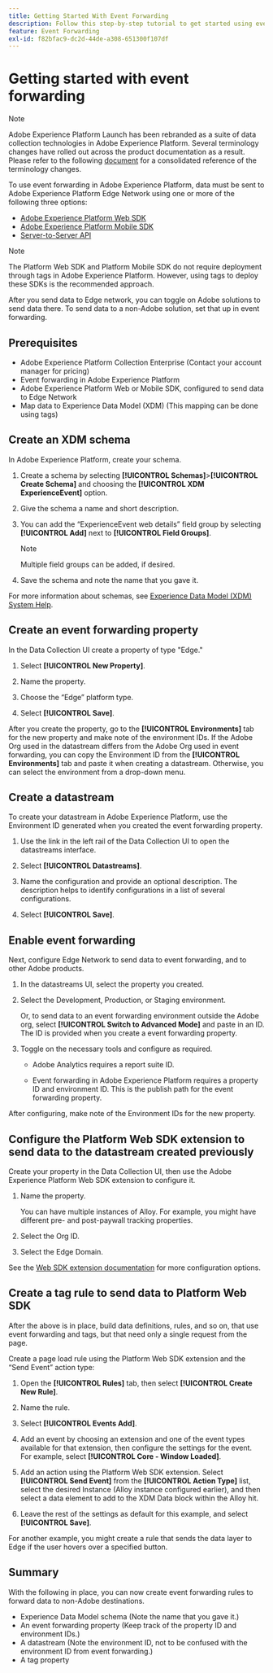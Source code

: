 ```yaml
---
title: Getting Started With Event Forwarding
description: Follow this step-by-step tutorial to get started using event forwarding in Adobe Experience Platform.
feature: Event Forwarding
exl-id: f82bfac9-dc2d-44de-a308-651300f107df
---
```

# Getting started with event forwarding

>[!NOTE]
>
>Adobe Experience Platform Launch has been rebranded as a suite of data collection technologies in Adobe Experience Platform. Several terminology changes have rolled out across the product documentation as a result. Please refer to the following [document](../../term-updates.md) for a consolidated reference of the terminology changes.

To use event forwarding in Adobe Experience Platform, data must be sent to Adobe Experience Platform Edge Network using one or more of the following three options:

* [Adobe Experience Platform Web SDK](../../extensions/web/sdk/overview.md)
* [Adobe Experience Platform Mobile SDK](https://sdkdocs.com)
* [Server-to-Server API](https://experienceleague.adobe.com/docs/audience-manager/user-guide/api-and-sdk-code/dcs/dcs-apis/dcs-s2s.html?lang=en)

>[!NOTE]
>The Platform Web SDK and Platform Mobile SDK do not require deployment through tags in Adobe Experience Platform. However, using tags to deploy these SDKs is the recommended approach.

After you send data to Edge network, you can toggle on Adobe solutions to send data there. To send data to a non-Adobe solution, set that up in event forwarding.

## Prerequisites

* Adobe Experience Platform Collection Enterprise (Contact your account manager for pricing)
* Event forwarding in Adobe Experience Platform
* Adobe Experience Platform Web or Mobile SDK, configured to send data to Edge Network
* Map data to Experience Data Model (XDM) (This mapping can be done using tags)

## Create an XDM schema

In Adobe Experience Platform, create your schema.

1. Create a schema by selecting **[!UICONTROL Schemas]**>**[!UICONTROL Create Schema]** and choosing the **[!UICONTROL XDM ExperienceEvent]** option.

1. Give the schema a name and short description.

1. You can add the “ExperienceEvent web details” field group by selecting **[!UICONTROL Add]** next to **[!UICONTROL Field Groups]**. 

    >[!NOTE]
    >
    >Multiple field groups can be added, if desired.

1. Save the schema and note the name that you gave it.

For more information about schemas, see [Experience Data Model (XDM) System Help](https://experienceleague.adobe.com/docs/experience-platform/xdm/home.html).

## Create an event forwarding property

In the Data Collection UI create a property of type "Edge."

1. Select **[!UICONTROL New Property]**. 

1. Name the property. 

1. Choose the “Edge” platform type.

1. Select **[!UICONTROL Save]**.

After you create the property, go to the **[!UICONTROL Environments]** tab for the new property and make
note of the environment IDs. If the Adobe Org used in the datastream differs from the Adobe Org used in event forwarding, you can copy the Environment ID from the **[!UICONTROL Environments]** tab and paste it when creating a datastream. Otherwise, you can select the environment from a drop-down menu.

## Create a datastream

To create your datastream in Adobe Experience Platform, use the Environment ID generated when you created the event forwarding property.

1. Use the link in the left rail of the Data Collection UI to open the datastreams interface.

1. Select **[!UICONTROL Datastreams]**.

1. Name the configuration and provide an optional description. 
    The description helps to identify configurations in a list of several configurations. 

1. Select **[!UICONTROL Save]**.



## Enable event forwarding

Next, configure Edge Network to send data to event forwarding, and to other Adobe products.

1. In the datastreams UI, select the property you created.

1. Select the Development, Production, or Staging environment.

    Or, to send data to an event forwarding environment outside the Adobe org, select **[!UICONTROL Switch to Advanced Mode]** and paste in an ID. The ID is provided when you create a event forwarding property.

1. Toggle on the necessary tools and configure as required.

    * Adobe Analytics requires a report suite ID.

    * Event forwarding in Adobe Experience Platform requires a property ID and environment ID. This is the publish path for the event forwarding property.

After configuring, make note of the Environment IDs for the new property.

## Configure the Platform Web SDK extension to send data to the datastream created previously

Create your property in the Data Collection UI, then use the Adobe Experience Platform Web SDK extension to configure it.

1. Name the property.

    You can have multiple instances of Alloy. For example, you might have different pre- and post-paywall tracking properties.

1. Select the Org ID.

1. Select the Edge Domain.

See the [Web SDK extension documentation](../../extensions/web/sdk/overview.md) for more configuration options.

## Create a tag rule to send data to Platform Web SDK

After the above is in place, build data definitions, rules, and so on, that use event forwarding and tags, but that need only a single request from the page.

Create a page load rule using the Platform Web SDK extension and the “Send Event” action type:

1. Open the **[!UICONTROL Rules]** tab, then select **[!UICONTROL Create New Rule]**.

1. Name the rule.

1. Select **[!UICONTROL Events Add]**.

1. Add an event by choosing an extension and one of the event types available for that extension, then configure the settings for the event. For example, select **[!UICONTROL Core - Window Loaded]**.

1. Add an action using the Platform Web SDK extension. Select **[!UICONTROL Send Event]** from the **[!UICONTROL Action Type]** list, select the desired Instance (Alloy instance configured earlier), and then select a data element to add to the XDM Data block within the Alloy hit.

1. Leave the rest of the settings as default for this example, and select **[!UICONTROL Save]**.

For another example, you might create a rule that sends the data layer to Edge if the user hovers over a specified button.

## Summary

With the following in place, you can now create event forwarding rules to forward data to non-Adobe destinations.

* Experience Data Model schema (Note the name that you gave it.)
* An event forwarding property (Keep track of the property ID and environment IDs.)
* A datastream (Note the environment ID, not to be confused with the environment ID from event forwarding.)
* A tag property
